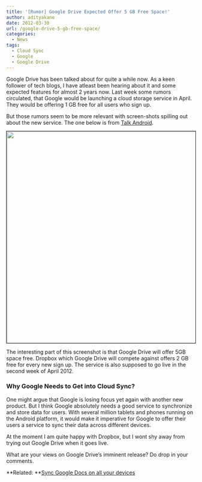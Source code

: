 ```yaml
---
title: '[Rumor] Google Drive Expected Offer 5 GB Free Space!'
author: adityakane
date: 2012-03-30
url: /google-drive-5-gb-free-space/
categories:
  - News
tags:
  - Cloud Sync
  - Google
  - Google Drive
---
```

Google Drive has been talked about for quite a while now. As a keen follower of tech blogs, I have atleast been hearing about it and some expected features for almost 2 years now. Last week some rumors circulated, that Google would be launching a cloud storage service in April. They would be offering 1 GB free for all users who sign up.

But those rumors seem to be more relevant with screen-shots spilling out about the new service. The one below is from <a href="http://www.talkandroid.com/103086-breaking-newest-google-drive-screenshot-shows-5gb-of-free-storage/" onclick="_gaq.push(['_trackEvent', 'outbound-article', 'http://www.talkandroid.com/103086-breaking-newest-google-drive-screenshot-shows-5gb-of-free-storage/', 'Talk Android']);" >Talk Android</a>.

<a href="http://devilsworkshop.org/google-drive-5-gb-free-space/google_drive_rumor_screenshot/" rel="attachment wp-att-56604"><img class="alignnone  wp-image-56604" style="border-image: initial; border-width: 1px; border-color: black; border-style: solid;" title="Google_drive_rumor_screenshot" src="http://cdn.devilsworkshop.org/files/2012/03/Google_drive_rumor_screenshot.png" alt="" width="832" height="565" /></a>

The interesting part of this screenshot is that Google Drive will offer 5GB space free. Dropbox which Google Drive will compete against offers 2 GB free for every new sign up. The service is also supposed to go live in the second week of April 2012.

### Why Google Needs to Get into Cloud Sync?

One might argue that Google is losing focus yet again with another new product. But I think Google absolutely needs a good service to synchronize and store data for users. With several million tablets and phones running on the Android platform, it would make it imperative for Google to offer their users a service to sync their data across different devices.

At the moment I am quite happy with Dropbox, but I wont shy away from trying out Google Drive when it goes live.

What are your views on Google Drive&#8217;s imminent release? Do drop in your comments.

**Related: **[Sync Google Docs on all your devices][1]

 [1]: http://devilsworkshop.org/insync-sync-google-docs/
